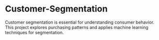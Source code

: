 # Customer-Segmentation

Customer segmentation is essential for understanding consumer behavior. This project explores purchasing patterns and applies machine learning techniques for segmentation.

